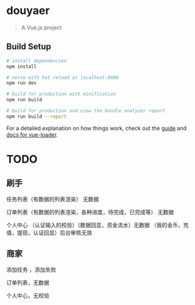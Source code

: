 # douyaer

> A Vue.js project

## Build Setup

``` bash
# install dependencies
npm install

# serve with hot reload at localhost:8080
npm run dev

# build for production with minification
npm run build

# build for production and view the bundle analyzer report
npm run build --report
```

For a detailed explanation on how things work, check out the [guide](http://vuejs-templates.github.io/webpack/) and [docs for vue-loader](http://vuejs.github.io/vue-loader).

# TODO

## 刷手

任务列表（有数据的列表渲染） 无数据

订单列表（有数据的列表渲染，各种进度，待完成，已完成等） 无数据

个人中心 （认证输入的校验）（数据回显，资金流水）无数据 （我的金币，充值，提现，认证回显）后台审核无效

## 商家

添加任务  ，添加失败

订单列表，无数据

个人中心，无校验



